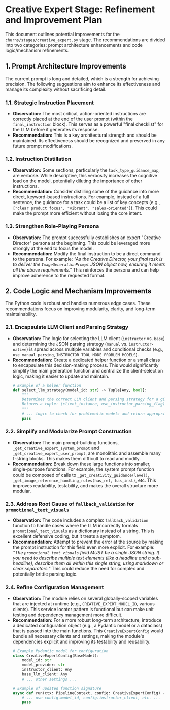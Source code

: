 # Creative Expert Stage: Refinement and Improvement Plan

This document outlines potential improvements for the `churns/stages/creative_expert.py` stage. The recommendations are divided into two categories: prompt architecture enhancements and code logic/mechanism refinements.

## 1. Prompt Architecture Improvements

The current prompt is long and detailed, which is a strength for achieving precision. The following suggestions aim to enhance its effectiveness and manage its complexity without sacrificing detail.

### 1.1. Strategic Instruction Placement

*   **Observation:** The most critical, action-oriented instructions are correctly placed at the end of the user prompt (within the `final_instruction` block). This serves as a powerful "final checklist" for the LLM before it generates its response.
*   **Recommendation:** This is a key architectural strength and should be maintained. Its effectiveness should be recognized and preserved in any future prompt modifications.

### 1.2. Instruction Distillation

*   **Observation:** Some sections, particularly the `task_type_guidance_map`, are verbose. While descriptive, this verbosity increases the cognitive load on the model, potentially diluting the importance of other instructions.
*   **Recommendation:** Consider distilling some of the guidance into more direct, keyword-based instructions. For example, instead of a full sentence, the guidance for a task could be a list of key concepts (e.g., `["clear product focus", "vibrant", "sales-oriented"]`). This could make the prompt more efficient without losing the core intent.

### 1.3. Strengthen Role-Playing Persona

*   **Observation:** The prompt successfully establishes an expert "Creative Director" persona at the beginning. This could be leveraged more strongly at the end to focus the model.
*   **Recommendation:** Modify the final instruction to be a direct command to the persona. For example: *"As the Creative Director, your final task is to deliver the `ImageGenerationPrompt` JSON object now, ensuring it meets all the above requirements."* This reinforces the persona and can help improve adherence to the requested format.

## 2. Code Logic and Mechanism Improvements

The Python code is robust and handles numerous edge cases. These recommendations focus on improving modularity, clarity, and long-term maintainability.

### 2.1. Encapsulate LLM Client and Parsing Strategy

*   **Observation:** The logic for selecting the LLM client (`instructor` vs. `base`) and determining the JSON parsing strategy (`manual` vs. `instructor-native`) is spread across multiple variables and conditional checks (e.g., `use_manual_parsing`, `INSTRUCTOR_TOOL_MODE_PROBLEM_MODELS`).
*   **Recommendation:** Create a dedicated helper function or a small class to encapsulate this decision-making process. This would significantly simplify the main generation function and centralize the client-selection logic, making it easier to update and maintain.
    ```python
    # Example of a helper function
    def select_llm_strategy(model_id: str) -> Tuple[Any, bool]:
        """
        Determines the correct LLM client and parsing strategy for a given model ID.
        Returns a tuple: (client_instance, use_instructor_parsing_flag).
        """
        # ... logic to check for problematic models and return appropriate client ...
        pass
    ```

### 2.2. Simplify and Modularize Prompt Construction

*   **Observation:** The main prompt-building functions, `_get_creative_expert_system_prompt` and `_get_creative_expert_user_prompt`, are monolithic and assemble many f-string blocks. This makes them difficult to read and modify.
*   **Recommendation:** Break down these large functions into smaller, single-purpose functions. For example, the system prompt function could be composed of calls to `_get_creativity_guidance(level)`, `_get_image_reference_handling_rules(has_ref, has_inst)`, etc. This improves readability, testability, and makes the overall structure more modular.

### 2.3. Address Root Cause of `fallback_validation` for `promotional_text_visuals`

*   **Observation:** The code includes a complex `fallback_validation` function to handle cases where the LLM incorrectly formats `promotional_text_visuals` as a dictionary instead of a string. This is excellent defensive coding, but it treats a symptom.
*   **Recommendation:** Attempt to prevent the error at the source by making the prompt instruction for this field even more explicit. For example: *"The `promotional_text_visuals` field MUST be a single JSON string. If you need to describe multiple text elements (like a headline and a sub-headline), describe them all within this single string, using markdown or clear separators."* This could reduce the need for complex and potentially brittle parsing logic.

### 2.4. Refine Configuration Management

*   **Observation:** The module relies on several globally-scoped variables that are injected at runtime (e.g., `CREATIVE_EXPERT_MODEL_ID`, various clients). This service locator pattern is functional but can make unit testing and dependency management more difficult.
*   **Recommendation:** For a more robust long-term architecture, introduce a dedicated configuration object (e.g., a Pydantic model or a dataclass) that is passed into the main functions. This `CreativeExpertConfig` would bundle all necessary clients and settings, making the module's dependencies explicit and improving its testability and reusability.
    ```python
    # Example Pydantic model for configuration
    class CreativeExpertConfig(BaseModel):
        model_id: str
        model_provider: str
        instructor_client: Any
        base_llm_client: Any
        # ... other settings ...

    # Example of updated function signature
    async def run(ctx: PipelineContext, config: CreativeExpertConfig) -> None:
        # ... use config.model_id, config.instructor_client, etc. ...
        pass
    ``` 